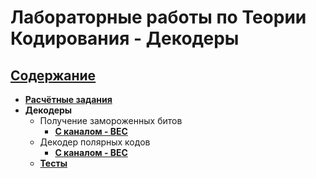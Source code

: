 # Лабораторные работы по Теории Кодирования - Декодеры

## [**Содержание**](./../README.md)

* [**Расчётные задания**](./../Calculation-tasks/README.md)
* **Декодеры**
    * Получение замороженных битов
        * [**С каналом - BEC**](./src/Chanel/BEC/Probabilities.hs)
    * Декодер полярных кодов
        * [**С каналом - BEC**](./src/Decoder/Polar.hs)
    * [**Тесты**](./test)

